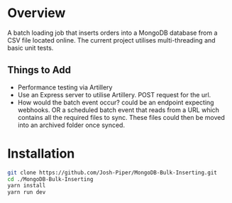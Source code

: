 # Overview

A batch loading job that inserts orders into a MongoDB database from a CSV file located online.
The current project utilises multi-threading and basic unit tests.

## Things to Add
- Performance testing via Artillery
- Use an Express server to utilise Artillery. POST request for the url.
- How would the batch event occur? could be an endpoint expecting webhooks. OR a scheduled batch event that reads from a URL which contains all the required files to sync. These files could then be moved into an archived folder once synced.

# Installation

```bash
git clone https://github.com/Josh-Piper/MongoDB-Bulk-Inserting.git
cd ./MongoDB-Bulk-Inserting
yarn install
yarn run dev
```
